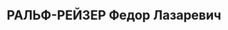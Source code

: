---
title: РАЛЬФ-РЕЙЗЕР Федор Лазаревич
description: "1888 р., м. Гродно, Білорусія, єврей, з міщан, чл. ВКП(б), освіта початкова,\
  \ керуючий трестом \"Дніпропромбуд \". \n  28.10.1937 р.звинувачений у належності\
  \ до а/рад. організації, розстріляний 29.10.1937 р. \n  Реабілітований 06.03.1958\
  \ р."
---